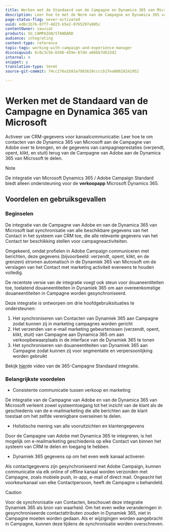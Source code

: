 ```yaml
---
title: Werken met de Standaard van de Campagne en Dynamica 365 van Microsoft
description: Leer hoe te met de Norm van de Campagne en Dynamica 365 van Microsoft te werken
page-status-flag: never-activated
uuid: ed6c1b76-87f7-4d23-b5e2-0765297a905c
contentOwner: sauviat
products: SG_CAMPAIGN/STANDARD
audience: integrating
content-type: reference
topic-tags: working-with-campaign-and-experience-manager
discoiquuid: 6c0c3c5b-b596-459e-87dd-a06bb7d633d2
internal: n
snippet: y
translation-type: tm+mt
source-git-commit: 74cc176a1b93a7983629ccccb1fea00628241952

---
```



# Werken met de Standaard van de Campagne en Dynamica 365 van Microsoft

Activeer uw CRM-gegevens voor kanaalcommunicatie: Leer hoe te om contacten van de Dynamica 365 van Microsoft aan de Campagne van Adobe over te brengen, en de gegevens van campagneprestaties (verzendt, opent, klikt, en stuit) terug van de Campagne van Adobe aan de Dynamica 365 van Microsoft te delen.

>[!NOTE]
>
>De integratie van Microsoft Dynamics 365 / Adobe Campaign Standard biedt alleen ondersteuning voor de **verkoopapp** Microsoft Dynamics 365.

## Voordelen en gebruiksgevallen

### Beginselen

De integratie van de Campagne van Adobe en van de Dynamica 365 van Microsoft laat synchronisatie van alle beschikbare gegevens van het Contact in het systeem van CRM toe, die alle relevante gegevens van het Contact ter beschikking stellen voor campagneactiviteiten.

Omgekeerd, omdat profielen in Adobe Campaign communiceren met berichten, deze gegevens (bijvoorbeeld: verzendt, opent, klikt, en de grenzen) stromen automatisch in de Dynamiek 365 van Microsoft om de verslagen van het Contact met marketing activiteit eveneens te houden volledig.

De recentste versie van de integratie voegt ook steun voor douaneentiteiten toe, toelatend douaneentiteiten in Dynamiek 365 om aan overeenkomstige douaneentiteiten in Campagne worden gesynchroniseerd.

Deze integratie is ontworpen om drie hoofdgebruiksituaties te ondersteunen:

1. Het synchroniseren van Contacten van Dynamiek 365 aan Campagne zodat kunnen zij in marketing campagnes worden gericht
1. Het verzenden van e-mail marketing gebeurtenissen (verzendt, opent, klikt, stuit) van Campagne aan Dynamica 365 om aan verkoopbewaarplaats in de interface van de Dynamiek 365 te tonen
1. Het synchroniseren van douaneentiteiten van Dynamiek 365 aan Campagne zodat kunnen zij voor segmentatie en verpersoonlijking worden gebruikt

Bekijk [hier](https://helpx.adobe.com/campaign/kt/acs/using/acs-ms-dynamics-crm-connector-tutorial.html)de video van de 365-Campagne Standaard integratie.

### Belangrijkste voordelen

* Consistente communicatie tussen verkoop en marketing

De integratie van de Campagne van Adobe en van de Dynamica 365 van Microsoft verleent zowel systeemtoegang tot het inzicht van de klant als de geschiedenis van de e-mailmarketing die alle berichten aan de klant toestaat om het zelfde verenigbare overseinen te delen.

* Holistische mening van alle vooruitzichten en klantengegevens

Door de Campagne van Adobe met Dynamica 365 te integreren, is het mogelijk om e-mailmarketing geschiedenis op elke Contact van binnen het systeem van CRM te delen en toegang te hebben.

* Dynamiek 365 gegevens op om het even welk kanaal activeren

Als contactgegevens zijn gesynchroniseerd met Adobe Campaign, kunnen communicatie via elk online of offline kanaal worden verzonden met Campagne, zoals mobiele push, in-app, e-mail of direct mail. Ongeacht het voorkeurkanaal van elke Contactpersoon, heeft de Campagne u behandeld.

>[!CAUTION]
>
>Voor de synchronisatie van Contacten, beschouwt deze integratie Dynamiek 365 als bron van waarheid.  Om het even welke veranderingen in gesynchroniseerde contactattributen zouden in Dynamiek 365, niet in Campagne moeten worden gedaan.  Als er wijzigingen worden aangebracht in Campagne, kunnen deze tijdens de synchronisatie worden overschreven.

